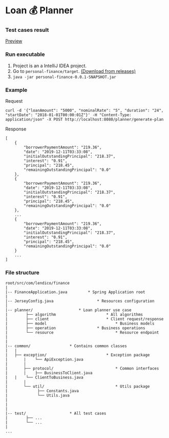 # Loan 💰 Planner 


### Test cases result
[Preview](https://htmlpreview.github.io/?https://github.com/othmaan/static/blob/master/finance-tests.html)

### Run executable
1. Project is an a IntelliJ IDEA project.
2. Go to `personal-finance/target`. [(Download from releases)](https://github.com/othmaan/finance/releases/download/1.0/personal-finance-0.0.1-SNAPSHOT.jar)
3. `java -jar personal-finance-0.0.1-SNAPSHOT.jar`


### Example
Request

```
curl -d '{"loanAmount": "5000", "nominalRate": "5", "duration": "24", "startDate": "2018-01-01T00:00:01Z"}' -H "Content-Type: application/json" -X POST http://localhost:8080/planner/generate-plan
```

Response

```
[
    {
        "borrowerPaymentAmount": "219.36",
        "date": "2019-12-11T03:33:08",
        "initialOutstandingPrincipal": "218.37",
        "interest": "0.91",
        "principal": "218.45",
        "remainingOutstandingPrincipal": "0.0"
    },
    {
        "borrowerPaymentAmount": "219.36",
        "date": "2019-12-11T03:33:08",
        "initialOutstandingPrincipal": "218.37",
        "interest": "0.91",
        "principal": "218.45",
        "remainingOutstandingPrincipal": "0.0"
    },
    ...
    {
        "borrowerPaymentAmount": "219.36",
        "date": "2019-12-11T03:33:08",
        "initialOutstandingPrincipal": "218.37",
        "interest": "0.91",
        "principal": "218.45",
        "remainingOutstandingPrincipal": "0.0"
    }
    ...
]
```


<!--### Run all test cases
<div style="text-align: center">
<img src="static/all_tests.png" alt="demo" width="60%">
</div>-->

<!--### Run executable
`TBD`-->


<!--### Dependencies
```
Test dependencies:
	1. hamcrest-core
	2. hamcrest-library
	3. junit-4.12
``` -->

### File structure

```
root/src/com/lendico/finance
|
|-- FinanceApplication.java			* Spring Application root
|
|-- JerseyConfig.java			        * Resources configuration
│  
|-- planner/					* Loan planner use case
|        ├── algorithm     	                * All algorithms
|        ├── client     	                * Client request/response
|        ├── model     	                        * Business models
|        ├── operation     	        	* Business operations
|        └── resource                           * Resource endpoint
|        
|
|-- common/					* Contains common classes
|	|
|	├── exception/                          * Exception package    
|       |    └── ApiException.java
|       |
|       ├── protocol/                           * Common interfaces
|       |    ├── BusinessToClient.java
|	|    └── ClientToBusiness.java
|       |
|       └── util/                               * Utils package
|             ├── Constants.java		    
|             └── Utils.java
|
|
|
|-- test/					* All test cases
|        ├── ...     	
|        └── ...   
|
...
```
